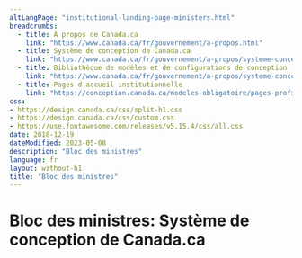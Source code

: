 ```yaml
---
altLangPage: "institutional-landing-page-ministers.html"
breadcrumbs:
  - title: À propos de Canada.ca
    link: "https://www.canada.ca/fr/gouvernement/a-propos.html"
  - title: Système de conception de Canada.ca
    link: "https://www.canada.ca/fr/gouvernement/a-propos/systeme-conception.html"
  - title: Bibliothèque de modèles et de configurations de conception
    link: "https://www.canada.ca/fr/gouvernement/a-propos/systeme-conception/bibliotheque-modeles.html"
  - title: Pages d'accueil institutionnelle
    link: "https://conception.canada.ca/modeles-obligatoire/pages-profil-institutionnel.html"    
css:
- https://design.canada.ca/css/split-h1.css
- https://design.canada.ca/css/custom.css
- https://use.fontawesome.com/releases/v5.15.4/css/all.css
date: 2018-12-19
dateModified: 2023-05-08
description: "Bloc des ministres"
language: fr
layout: without-h1
title: "Bloc des ministres"
---
```

<h1 property="name" id="wb-cont" dir="ltr"><span class="stacked"><span>Bloc des ministres</span>: <span>Système de conception de Canada.ca</span></span></h1>
